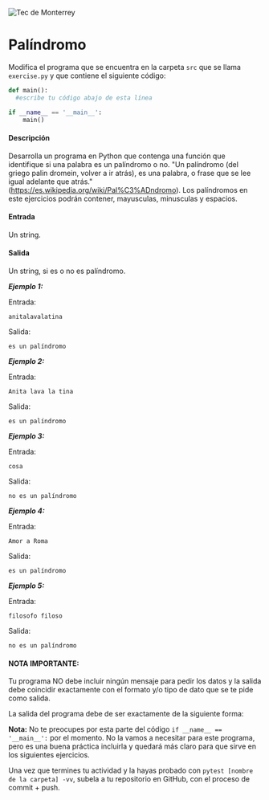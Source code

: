 ![Tec de Monterrey](../../images/logotecmty.png)
# Palíndromo

Modifica el programa que se encuentra en la carpeta `src` que se llama
`exercise.py` y que contiene el siguiente código:

```python
def main():
  #escribe tu código abajo de esta línea

if __name__ == '__main__':
    main()
```

#### Descripción
Desarrolla un programa en Python que contenga una función que identifique si una palabra es un palíndromo o no.
"Un palíndromo (del griego palin dromein, volver a ir atrás), es una palabra, o frase que se lee igual adelante que atrás." (https://es.wikipedia.org/wiki/Pal%C3%ADndromo).
Los palíndromos en este ejercicios podrán contener, mayusculas, minusculas y espacios.


#### Entrada
Un string.

#### Salida
Un string, si es o no es palíndromo. 

***Ejemplo 1:***

Entrada:
```
anitalavalatina
```

Salida:
```
es un palíndromo
```

***Ejemplo 2:***

Entrada:
```
Anita lava la tina
```

Salida:
```
es un palíndromo
```

***Ejemplo 3:***

Entrada:
```
cosa
```

Salida:
```
no es un palíndromo
```

***Ejemplo 4:***

Entrada:
```
Amor a Roma
```

Salida:
```
es un palíndromo
```

***Ejemplo 5:***

Entrada:
```
filosofo filoso
```

Salida:
```
no es un palíndromo
```

#### NOTA IMPORTANTE:
Tu programa NO debe incluir ningún mensaje para pedir los datos y la salida debe coincidir exactamente con el formato y/o tipo de dato que se te pide como salida.

La salida del programa debe de ser exactamente de la siguiente forma:

**Nota:** No te preocupes por esta parte del código
`if __name__ == '__main__':` por el momento.
No la vamos a necesitar para este programa, pero es una buena práctica
incluirla y quedará más claro para que sirve en los siguientes ejercicios.

Una vez que termines tu actividad y la hayas probado con
`pytest [nombre de la carpeta] -vv`, subela a tu repositorio en GitHub,
con el proceso de commit + push.